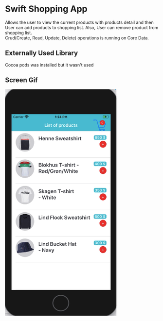 <h1>Swift Shopping App</h1>

Allows the user to view the current products with products detail and then User can add products to shopping list. Also, User can remove product from shopping list. </br>
Crud(Create, Read, Update, Delete) operations is running on Core Data. </br>

<h2>Externally Used Library</h2>
Cocoa pods was installed but it wasn't used</br>


<h2>Screen Gif</h2>

![alt text](screen.gif)

